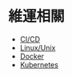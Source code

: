 # 維運相關

* [CI/CD](./CI_CD.md)
* [Linux/Unix](./Linux_Unix.md)
* [Docker](./Docker.md)
* [Kubernetes](./Kubernetes.md)
